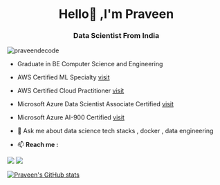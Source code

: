<h1 align="center">Hello👋 ,I'm Praveen</h1>

<h3 align="center">Data Scientist From India</h3>

<p align="left"> <img src="https://komarev.com/ghpvc/?username=praveendecode&label=Profile%20views&color=0e75b6&style=flat" alt="praveendecode" /> </p>

- Graduate in BE Computer Science and Engineering

- AWS Certified ML Specialty [visit](https://www.linkedin.com/feed/update/urn:li:activity:7236245786932473856/)

- AWS Certified Cloud Practitioner [visit](https://www.linkedin.com/feed/update/urn:li:activity:7194261331070361601/)

- Microsoft Azure Data Scientist Associate Certified [visit](https://drive.google.com/file/d/1gBArS0xD2GDVsDqkyxf_MsjylDzJBfaZ/view)

- Microsoft Azure AI-900 Certified [visit](https://drive.google.com/file/d/1BsYKjOsSagqHSypBb90NX6Hj9j_HbFdL/view?usp=sharing)

- 💬 Ask me about data science tech stacks , docker , data engineering

- 📫 **Reach me :**

[<img src="https://img.shields.io/badge/LinkedIn-0077B5?style=for-the-badge&logo=linkedin&logoColor=white" />](https://www.linkedin.com/in/praveendatascientist)
[<img src="https://img.shields.io/badge/Gmail-D14836?style=for-the-badge&logo=gmail&logoColor=white" />](hellopraveends@gmail.com)



[![Praveen's GitHub stats](https://github-readme-stats.vercel.app/api?username=praveendecode&show_icons=true&theme=onedark)](https://github.com/praveendecode/github-readme-stats)


